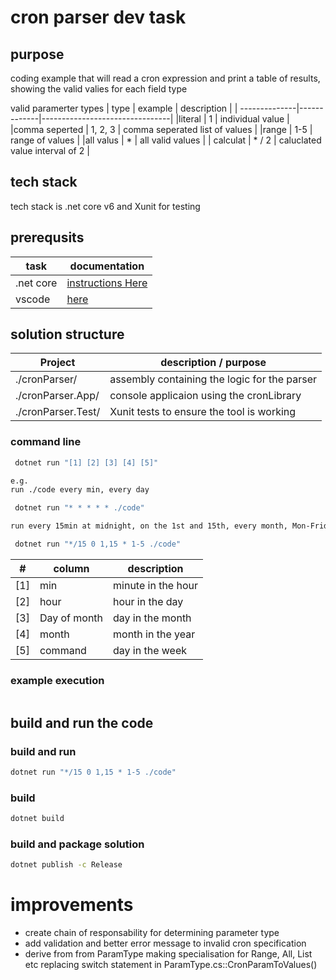 # cron parser dev task

## purpose
coding example that will read a cron expression and print a table of results, showing the valid valies for each field type

valid paramerter types
| type          | example     | description                    |
| --------------|-------------|--------------------------------|
|literal        | 1           | individual value               |
|comma seperted | 1, 2, 3     | comma seperated list of values |
|range          | 1-5         | range of values                |
|all valus      | *           | all valid values               |
| calculat      | * / 2       | caluclated value interval of 2 |


## tech stack
tech stack is .net core v6 and Xunit for testing

## prerequsits
| task              | documentation   |
|-------------------|-----------------|
|.net core   | [instructions Here]((https://docs.microsoft.com/en-us/dotnet/core/install/linux)) |
|vscode| [here](https://code.visualstudio.com/docs/setup/linux) |



## solution structure

|  Project          | description / purpose            |
|-------------------|----------------------------------|
| ./cronParser/     | assembly containing the logic for the parser|
| ./cronParser.App/ | console applicaion using the cronLibrary| 
| ./cronParser.Test/| Xunit tests to ensure the tool is working|


### command line
```bash
 dotnet run "[1] [2] [3] [4] [5]" 

e.g.
run ./code every min, every day

 dotnet run "* * * * * ./code"  

run every 15min at midnight, on the 1st and 15th, every month, Mon-Friday

 dotnet run "*/15 0 1,15 * 1-5 ./code"  

```
| # |column         | description        |
| - |---------------|--------------------|
| [1] |min          | minute in the hour |
| [2] |hour         | hour in the day    |
| [3] |Day of month | day in the month   |
| [4] |month        | month in the year  |
| [5] |command      | day in the week    |



### example execution
```bash


```
## build and run the code
### build and run
``` bash
dotnet run "*/15 0 1,15 * 1-5 ./code"  
```

### build 
``` bash
dotnet build   
```
### build and package solution
``` bash
dotnet publish -c Release 
```


# improvements
* create chain of responsability for determining parameter type
* add validation and better error message to invalid cron specification
* derive from from ParamType making specialisation for Range, All, List etc replacing switch statement in ParamType.cs::CronParamToValues() 
